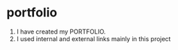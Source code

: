 # portfolio

1. I have created my PORTFOLIO.
2. I used internal and external links mainly in this project
